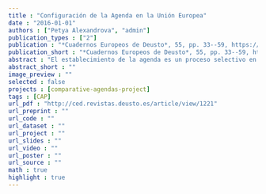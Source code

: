 ```yaml
---
title : "Configuración de la Agenda en la Unión Europea"
date : "2016-01-01"
authors : ["Petya Alexandrova", "admin"]
publication_types : ["2"]
publication : "*Cuadernos Europeos de Deusto*, 55, pp. 33--59, https://doi.org/10.18543/ced-55-2016pp33-59"
publication_short : "*Cuadernos Europeos de Deusto*, 55, pp. 33--59, https://doi.org/10.18543/ced-55-2016pp33-59"
abstract : "El establecimiento de la agenda es un proceso selectivo en el que los asuntos ganan la atención de los formuladores de políticas (policy-makers) y se les atribuye prioridad. Dentro del contexto de la UE se han aplicado dos grandes marcos teóricos para estudiar este proceso —uno basado en la elección racional y otro en la racionalidad limitada—. La investigación en el primer ámbito se ha centrado en los actores y el poder de configuración de la agenda (de carácter condicional), mientras que el segundo ha hecho más hincapié en las restricciones cognitivas, institucionales y externas al procesamiento de la información. Dentro de este último las teorías importantes han sido: 1) la teoría de corrientes múltiples; y 2) la teoría del equilibrio interrumpido. Respecto al enfoque empírico del establecimiento de agenda de la UE , podemos distinguir dos ámbitos. Los análisis de actores o escenarios intentan clarificar las relaciones de poder y la composición de agenda dentro de las instituciones. Los análisis de asuntos específicos (o las áreas de las políticas públicas) rastrean el camino que sigue un tema determinado en la agenda. Respecto a las principales características del sistema político en relación al establecimiento de agenda, algunas características destacadas son la coexistencia de rutas formales e informales de acceso, la competición entre niveles de jurisdicción, y diferentes rutas de configuración de agenda en relación a los principales escenarios de la acción política. De esta manera, el campo de configuración de agenda es rico tanto en marcos de análisis como en aproximaciones metodológicas."
abstract_short : ""
image_preview : ""
selected : false
projects : [comparative-agendas-project]
tags : [CAP]
url_pdf : "http://ced.revistas.deusto.es/article/view/1221"
url_preprint : ""
url_code : ""
url_dataset : ""
url_project : ""
url_slides : ""
url_video : ""
url_poster : ""
url_source : ""
math : true
highlight : true
---
```

